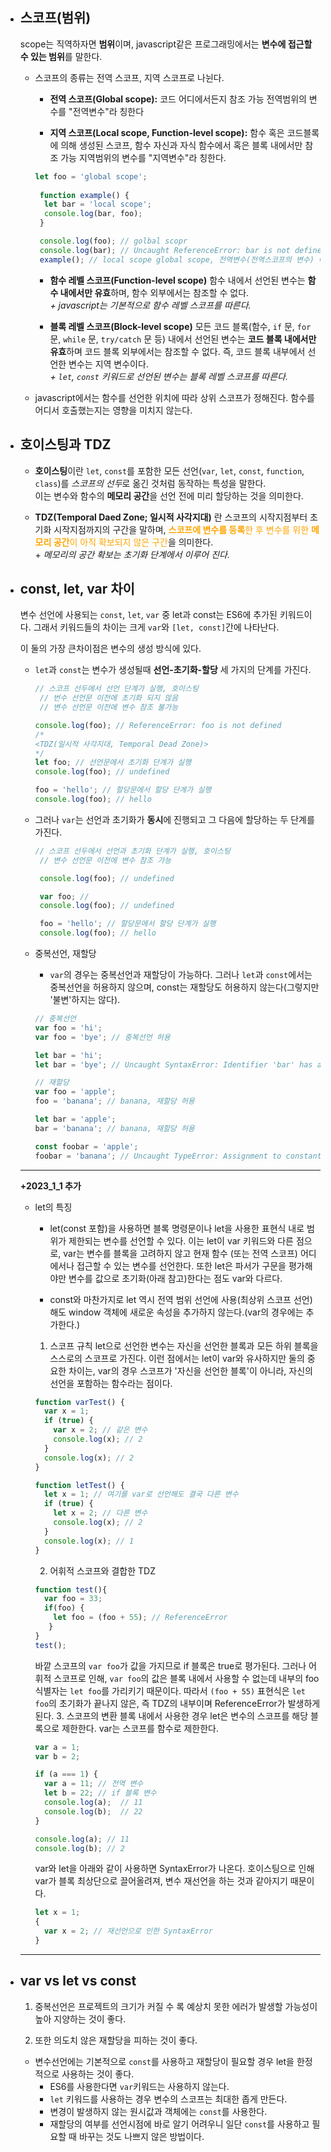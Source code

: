 * ## 스코프(범위)
  scope는 직역하자면 **범위**이며, javascript같은 프로그래밍에서는 **변수에 접근할 수 있는 범위**를 말한다.
 
  * 스코프의 종류는 전역 스코프, 지역 스코프로 나뉜다. 
    * **전역 스코프(Global scope):**
       코드 어디에서든지 참조 가능
       전역범위의 변수를 "전역변수"라 칭한다
    
    * **지역 스코프(Local scope, Function-level scope):**
       함수 혹은 코드블록에 의해 생성된 스코프, 함수 자신과 자식 함수에서 혹은 블록 내에서만 참조 가능 
       지역범위의 변수를 "지역변수"라 칭한다.
       
    ```javascript
    let foo = 'global scope';
     
     function example() {
      let bar = 'local scope';
      console.log(bar, foo);
     }

     console.log(foo); // golbal scopr
     console.log(bar); // Uncaught ReferenceError: bar is not defined, 함수 외부에서 참조 불가
     example(); // local scope global scope, 전역변수(전역스코프의 변수) 어디서든지 참조 가능
    ```
    
    * **함수 레벨 스코프(Function-level scope)**
     함수 내에서 선언된 변수는 **함수 내에서만 유효**하며, 함수 외부에서는 참조할 수 없다. <br/> *+ javascript는 기본적으로 함수 레벨 스코프를 따른다.*
   
    * **블록 레벨 스코프(Block-level scope)** 
     모든 코드 블록(함수, `if` 문, `for` 문, `while` 문, `try/catch` 문 등) 내에서 선언된 변수는 **코드 블록 내에서만 유효**하며 코드 블록 외부에서는 참조할 수 없다. 즉, 코드 블록 내부에서 선언한 변수는 지역 변수이다. <br> *+ `let`, `const` 키워드로 선언된 변수는 블록 레벨 스코프를 따른다.*
     
     
  * javascript에서는 함수를 선언한 위치에 따라 상위 스코프가 정해진다.
     함수를 어디서 호출했는지는 영향을 미치지 않는다.
  
  


* ## 호이스팅과 TDZ
  * **호이스팅**이란 `let`, `const`를 포함한 모든 선언(`var`, `let`, `const`, `function`, `class`)를 *스코프의 선두*로 옮긴 것처럼 동작하는 특성을 말한다.<br/> 이는 변수와 함수의 **메모리 공간**을 선언 전에 미리 할당하는 것을 의미한다.
  
  * **TDZ(Temporal Daed Zone; 일시적 사각지대)** 란 스코프의 시작지점부터 초기화 시작지점까지의 구간을 말하며, <span style= "color: orange">**스코프에 변수를 등록**한 후 변수를 위한 **메모리 공간**이 아직 확보되지 않은 구간</span>을 의미한다. <br/> + *메모리의 공간 확보는 초기화 단계에서 이루어 진다.*
  

* ## const, let, var 차이
  변수 선언에 사용되는 `const`, `let`, `var` 중 let과 const는 ES6에 추가된 키워드이다. 그래서 키워드들의 차이는 크게 `var`와 `[let, const]`간에 나타난다.
 
  이 둘의 가장 큰차이점은 변수의 생성 방식에 있다.
  * `let`과 `const`는 변수가 생성될때 **선언-초기화-할당** 세 가지의 단계를 가진다.
    ```javascript
    // 스코프 선두에서 선언 단계가 실행, 호이스팅
     // 번수 선언문 이전에 초기화 되지 않음
     // 변수 선언문 이전에 변수 참조 불가능
    
    console.log(foo); // ReferenceError: foo is not defined
    /* 
    <TDZ(일시적 사각지대, Temporal Dead Zone)>
    */
    let foo; // 선언문에서 초기화 단계가 실행
    console.log(foo); // undefined
    
    foo = 'hello'; // 할당문에서 할당 단계가 실행
    console.log(foo); // hello
    ```
  
  * 그러나 `var`는 선언과 초기화가 **동시**에 진행되고 그 다음에 할당하는 두 단계를 가진다.
    ```javascript
    // 스코프 선두에서 선언과 초기화 단계가 실행, 호이스팅
     // 변수 선언문 이전에 변수 참조 가능
  
     console.log(foo); // undefined
    
     var foo; //
     console.log(foo); // undefined
  
     foo = 'hello'; // 할당문에서 할당 단계가 실행
     console.log(foo); // hello
    ```
 
  * 중복선언, 재할당
    * `var`의 경우는 중복선언과 재할당이 가능하다. 그러나 `let`과 `const`에서는 중복선언을 허용하지 않으며, const는 재할당도 허용하지 않는다(그렇지만 '불변'하지는 않다).
    ```javascript
    // 중복선언
    var foo = 'hi';
    var foo = 'bye'; // 중복선언 허용

    let bar = 'hi';
    let bar = 'bye'; // Uncaught SyntaxError: Identifier 'bar' has already been declared

    // 재할당
    var foo = 'apple';
    foo = 'banana'; // banana, 재할당 허용

    let bar = 'apple';
    bar = 'banana'; // banana, 재할당 허용

    const foobar = 'apple';
    foobar = 'banana'; // Uncaught TypeError: Assignment to constant variable
    ```
  _____
  **+2023_1_1 추가**
  
  * let의 특징
    * let(const 포함)을 사용하면 블록 명령문이나 let을 사용한 표현식 내로 범위가 제한되는 변수를 선언할 수 있다. 이는 let이 var 키워드와 다른 점으로, var는 변수를 블록을 고려하지 않고 현재 함수 (또는 전역 스코프) 어디에서나 접근할 수 있는 변수를 선언한다. 또한 let은 파서가 구문을 평가해야만 변수를 값으로 초기화(아래 참고)한다는 점도 var와 다르다.

    * const와 마찬가지로 let 역시 전역 범위 선언에 사용(최상위 스코프 선언)해도 window 객체에 새로운 속성을 추가하지 않는다.(var의 경우에는 추가한다.)
    
    1. 스코프 규칙
    let으로 선언한 변수는 자신을 선언한 블록과 모든 하위 블록을 스스로의 스코프로 가진다. 이런 점에서는 let이 var와 유사하지만 둘의 중요한 차이는, var의 경우 스코프가 '자신을 선언한 블록'이 아니라, 자신의 선언을 포함하는 함수라는 점이다.
    ```javascript
    function varTest() {
      var x = 1;
      if (true) {
        var x = 2; // 같은 변수
        console.log(x); // 2
      }
      console.log(x); // 2
    }

    function letTest() {
      let x = 1; // 여기를 var로 선언해도 결국 다른 변수
      if (true) {
        let x = 2; // 다른 변수
        console.log(x); // 2
      }
      console.log(x); // 1
    }
    ```
    2. 어휘적 스코프와 결합한 TDZ
    ```javascript
    function test(){
      var foo = 33;
      if(foo) {
        let foo = (foo + 55); // ReferenceError
       }
    }
    test();
    ```
    바깥 스코프의 `var foo`가 값을 가지므로 if 블록은 true로 평가된다. 그러나 어휘적 스코프로 인해, `var foo`의 값은 블록 내에서 사용할 수 없는데 내부의 foo 식별자는 `let foo`를 가리키기 때문이다. 따라서 `(foo + 55)` 표현식은 `let foo`의 초기화가 끝나지 않은, 즉 TDZ의 내부이며 ReferenceError가 발생하게 된다.
    3. 스코프의 변환
    블록 내에서 사용한 경우 let은 변수의 스코프를 해당 블록으로 제한한다. var는 스코프를 함수로 제한한다.
    ```javascript
    var a = 1;
    var b = 2;

    if (a === 1) {
      var a = 11; // 전역 변수
      let b = 22; // if 블록 변수
      console.log(a);  // 11
      console.log(b);  // 22
    }

    console.log(a); // 11
    console.log(b); // 2
    ```
    var와 let을 아래와 같이 사용하면 SyntaxError가 나온다. 호이스팅으로 인해 var가 블록 최상단으로 끌어올려져, 변수 재선언을 하는 것과 같아지기 때문이다.
    ```javascript
    let x = 1;
    {
      var x = 2; // 재선언으로 인한 SyntaxError
    }
    ```
  ____
 * ## var vs let vs const
   1. 중복선언은 프로젝트의 크기가 커질 수 록 예상치 못한 에러가 발생할 가능성이 높아 지양하는 것이 좋다.
   
   2. 또한 의도치 않은 재할당을 피하는 것이 좋다.
   
   * 변수선언에는 기본적으로 `const`를 사용하고 재할당이 필요할 경우 let을 한정적으로 사용하는 것이 좋다.
     * ES6를 사용한다면 `var`키워드는 사용하지 않는다.
     * `let` 키워드를 사용하는 경우 변수의 스코프는 최대한 좁게 만든다.
     * 변경이 발생하지 않는 원시값과 객체에는 `const`를 사용한다.
     * 재할당의 여부를 선언시점에 바로 알기 어려우니 일단 `const`를 사용하고 필요할 때 바꾸는 것도 나쁘지 않은 방법이다.
    